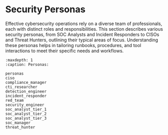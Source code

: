 # Security Personas

Effective cybersecurity operations rely on a diverse team of professionals, each with distinct roles and responsibilities. This section describes various security personas, from SOC Analysts and Incident Responders to CISOs and Threat Hunters, outlining their typical areas of focus. Understanding these personas helps in tailoring runbooks, procedures, and tool interactions to meet their specific needs and workflows.

```{toctree}
:maxdepth: 1
:caption: Personas:

personas
ciso
compliance_manager
cti_researcher
detection_engineer
incident_responder
red_team
security_engineer
soc_analyst_tier_1
soc_analyst_tier_2
soc_analyst_tier_3
soc_manager
threat_hunter

